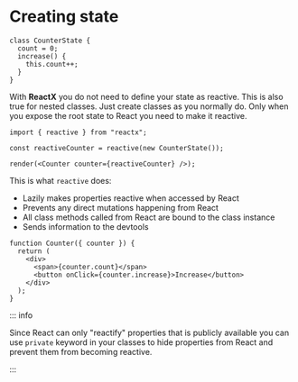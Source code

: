 # Creating state

```tsx
class CounterState {
  count = 0;
  increase() {
    this.count++;
  }
}
```

With **ReactX** you do not need to define your state as reactive. This is also true for nested classes. Just create classes as you normally do. Only when you expose the root state to React you need to make it reactive.

```tsx
import { reactive } from "reactx";

const reactiveCounter = reactive(new CounterState());

render(<Counter counter={reactiveCounter} />);
```

This is what `reactive` does:

- Lazily makes properties reactive when accessed by React
- Prevents any direct mutations happening from React
- All class methods called from React are bound to the class instance
- Sends information to the devtools

```tsx
function Counter({ counter }) {
  return (
    <div>
      <span>{counter.count}</span>
      <button onClick={counter.increase}>Increase</button>
    </div>
  );
}
```

::: info

Since React can only "reactify" properties that is publicly available you can use `private` keyword in your classes to hide properties from React and prevent them from becoming reactive.

:::
